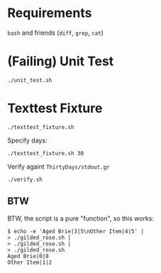 # Requirements

`bash` and friends (`diff`, `grep`, `cat`)

# (Failing) Unit Test

```shell
./unit_test.sh
```

# Texttest Fixture

```shell
./texttest_fixture.sh
```

Specify days:

```shell
./texttest_fixture.sh 30
```

Verify againt `ThirtyDays/stdout.gr`

```shell
./verify.sh
```

## BTW

BTW, the script is a pure "function", so this works:

```shell
$ echo -e 'Aged Brie|3|5\nOther Item|4|5' |
> ./gilded_rose.sh |
> ./gilded_rose.sh |
> ./gilded_rose.sh
Aged Brie|0|8
Other Item|1|2
```
